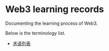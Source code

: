 # Web3 learning records
Documenting the learning process of Web3.

Below is the terminology list.
- [术语列表](./terminology_list.md)
